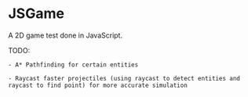 # JSGame
A 2D game test done in JavaScript.

TODO: 

    - A* Pathfinding for certain entities
    
    - Raycast faster projectiles (using raycast to detect entities and raycast to find point) for more accurate simulation

